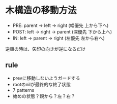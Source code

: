 
# 木構造の移動方法

- PRE:  parent -> left   -> right  (幅優先 上から下へ)
- POST: left   -> right  -> parent (深優先 下から上へ)
- IN:   left   -> parent -> right  (左優先 左から右へ)

逆順の時は、矢印の向きが逆になるだけ

## rule

- prevに移動しないようガードする
- rootのnilが最終的な終了状態
- 7 patterns
- 始めの状態？親から？左？右？
